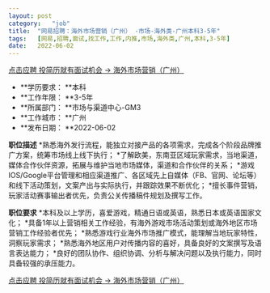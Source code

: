 ```yaml
---
layout:	post
category:	"job"
title:	"网易招聘：海外市场营销（广州） -市场-海外类-广州本科3-5年"
tags:	[网易,招聘,面试,找工作,工作,内推,市场,海外类,广州,本科,3-5年]
date:	2022-06-02
---
```


[点击应聘 投简历就有面试机会 -> 海外市场营销（广州） ](http://mobile.bole.netease.com/bole/boleDetail?id=20847&employeeId=346f03c3cda5f04c&key=all)



- **学历要求： **本科
- **工作年限： **3-5年
- **所属部门： **市场与渠道中心-GM3
- **工作城市： **广州
- **发布日期： **2022-06-02



**职位描述**
*熟悉海外发行流程，能独立对接产品的各项需求，完成各个阶段品牌推广方案，统筹市场线上线下执行； 
*了解欧美，东南亚区域玩家需求，当地渠道，媒体合作伙伴资源，拓展与维护当地市场媒体，渠道和合作伙伴的关系；
*游戏IOS/Google平台管理和相应渠道推广、各区域先上自媒体（FB、官网、论坛等）和线下活动策划，文案产出与实际执行，并跟踪效果不断优化；
*擅长事件营销，玩家活动赛事输出者优先，负责公关传播稿件规划及撰写工作。



**职位要求**
*本科及以上学历，喜爱游戏，精通日语或英语，熟悉日本或英语国家文化；
*具备1年以上营销相关工作经验，有海外游戏市场活动策划或海外地区市场营销工作经验者优先；
*熟悉游戏行业海外市场推广模式，能理解当地玩家特性，洞察玩家需求；
*熟悉海外地区用户对传播内容的喜好，具备良好的文案撰写及语言表达能力；
*良好的团队协作、组织协调、分析与解决问题以及执行能力，同时具备较强的承压能力。



[点击应聘 投简历就有面试机会 -> 海外市场营销（广州） ](http://mobile.bole.netease.com/bole/boleDetail?id=20847&employeeId=346f03c3cda5f04c&key=all)